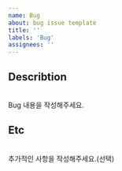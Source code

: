 ```yaml
---
name: Bug
about: bug issue template
title: ''
labels: 'Bug'
assignees: ''
---
```


## Describtion

<br>
Bug 내용을 작성해주세요.
<br>

## Etc

<br>
추가적인 사항을 작성해주세요.(선택)
<br>